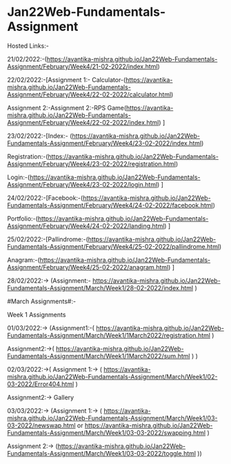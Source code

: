 # Jan22Web-Fundamentals-Assignment

Hosted Links:-

21/02/2022:-(https://avantika-mishra.github.io/Jan22Web-Fundamentals-Assignment/February/Week4/21-02-2022/index.html)

22/02/2022:-[Assignment 1:- Calculator-(https://avantika-mishra.github.io/Jan22Web-Fundamentals-Assignment/February/Week4/22-02-2022/calculator.html)

Assignment 2:-Assignment 2:-RPS Game(https://avantika-mishra.github.io/Jan22Web-Fundamentals-Assignment/February/Week4/22-02-2022/index.html)  ]

23/02/2022:-[Index:- (https://avantika-mishra.github.io/Jan22Web-Fundamentals-Assignment/February/Week4/23-02-2022/index.html)

Registration:-(https://avantika-mishra.github.io/Jan22Web-Fundamentals-Assignment/February/Week4/23-02-2022/registration.html)

Login:-(https://avantika-mishra.github.io/Jan22Web-Fundamentals-Assignment/February/Week4/23-02-2022/login.html) ]

24/02/2022:-[Facebook:-(https://avantika-mishra.github.io/Jan22Web-Fundamentals-Assignment/February/Week4/24-02-2022/facebook.html)

Portfolio:-(https://avantika-mishra.github.io/Jan22Web-Fundamentals-Assignment/February/Week4/24-02-2022/landing.html)   ]

25/02/2022:-[Pallindrome:-(https://avantika-mishra.github.io/Jan22Web-Fundamentals-Assignment/February/Week4/25-02-2022/pallindrome.html)

Anagram:-(https://avantika-mishra.github.io/Jan22Web-Fundamentals-Assignment/February/Week4/25-02-2022/anagram.html)   ]

28/02/2022:-> (Assignment:- https://avantika-mishra.github.io/Jan22Web-Fundamentals-Assignment/March/Week1/28-02-2022/index.html )

#March Assignments#:-

Week 1 Assignments

01/03/2022:-> (Assignment1:-( https://avantika-mishra.github.io/Jan22Web-Fundamentals-Assignment/March/Week1/1March2022/registration.html )

Assignment2:->( https://avantika-mishra.github.io/Jan22Web-Fundamentals-Assignment/March/Week1/1March2022/sum.html ) )

02/03/2022:->( Assignment 1:-> ( https://avantika-mishra.github.io/Jan22Web-Fundamentals-Assignment/March/Week1/02-03-2022/Error404.html )

Assignment2:-> Gallery

03/03/2022:-> (Assignment 1:-> ( https://avantika-mishra.github.io/Jan22Web-Fundamentals-Assignment/March/Week1/03-03-2022/newswap.html
or
https://avantika-mishra.github.io/Jan22Web-Fundamentals-Assignment/March/Week1/03-03-2022/swapping.html )

Assignment 2:-> (https://avantika-mishra.github.io/Jan22Web-Fundamentals-Assignment/March/Week1/03-03-2022/toggle.html ))
